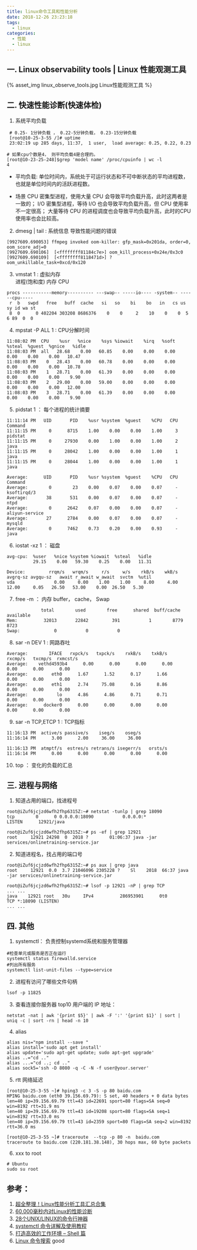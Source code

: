 ```yaml
---
title: linux命令工具和性能分析
date: 2018-12-26 23:23:18
tags:
  - linux
categories:
  - 性能
  - linux    
---
```


## 一. Linux observability tools | Linux 性能观测工具
{% asset_img   linux_observe_tools.jpg  Linux性能观测工具  %}

<!-- more -->

## 二. 快速性能诊断(快速体检)

1. 系统平均负载
```
 # 0.25- 1分钟负载 ， 0.22-5分钟负载， 0.23-15分钟负载
 [root@10-25-3-55 /]# uptime
 23:02:19 up 285 days, 11:37,  1 user,  load average: 0.25, 0.22, 0.23

# 如果cpu个数是4， 则平均负载4是合理的。
[root@10-23-25-248]$grep 'model name' /proc/cpuinfo | wc -l
4
```

+ 平均负载: 
  单位时间内，系统处于可运行状态和不可中断状态的平均进程数，也就是单位时间内的活跃进程数。


+ 场景
  CPU 密集型进程，使用大量 CPU 会导致平均负载升高，此时这两者是一致的；
  I/O 密集型进程，等待 I/O 也会导致平均负载升高，但 CPU 使用率不一定很高；
  大量等待 CPU 的进程调度也会导致平均负载升高，此时的CPU使用率也会比较高。

2. dmesg | tail : 系统信息  导致性能问题的错误
```
[9927609.690053] ffmpeg invoked oom-killer: gfp_mask=0x201da, order=0, oom_score_adj=0
[9927609.690106]  [<ffffffff81184c7e>] oom_kill_process+0x24e/0x3c0
[9927609.690109]  [<ffffffff8118471d>] ? oom_unkillable_task+0xcd/0x120
```
3. vmstat 1  : 虚拟内存  
   进程(饱和度)   内存    CPU  
```
procs -----------memory---------- ---swap-- -----io---- -system-- ------cpu-----
 r  b   swpd   free   buff  cache   si   so    bi    bo   in   cs us sy id wa st
 8  0      0 402204 303208 8686376    0    0     2    10    0    0  5  6 89  0  0
```
4. mpstat -P ALL 1 :  CPU分解时间  
```
11:08:02 PM  CPU    %usr   %nice    %sys %iowait    %irq   %soft  %steal  %guest  %gnice   %idle
11:08:03 PM  all   28.68    0.00   60.85    0.00    0.00    0.00    0.00    0.00    0.00   10.47
11:08:03 PM    0   28.43    0.00   60.78    0.00    0.00    0.00    0.00    0.00    0.00   10.78
11:08:03 PM    1   28.71    0.00   61.39    0.00    0.00    0.00    0.00    0.00    0.00    9.90
11:08:03 PM    2   29.00    0.00   59.00    0.00    0.00    0.00    0.00    0.00    0.00   12.00
11:08:03 PM    3   28.71    0.00   61.39    0.00    0.00    0.00    0.00    0.00    0.00    9.90
```
5. pidstat 1 ： 每个进程的统计摘要
```
11:11:14 PM   UID       PID    %usr %system  %guest    %CPU   CPU  Command
11:11:15 PM     0      8715    1.00    0.00    0.00    1.00     3  pidstat
11:11:15 PM     0     27930    0.00    1.00    0.00    1.00     2  java
11:11:15 PM     0     28042    1.00    0.00    0.00    1.00     1  java
11:11:15 PM     0     28044    1.00    0.00    0.00    1.00     1  java

Average:      UID       PID    %usr %system  %guest    %CPU   CPU  Command
Average:        0        23    0.00    0.07    0.00    0.07     -  ksoftirqd/3
Average:       38       531    0.00    0.07    0.00    0.07     -  ntpd
Average:        0      2642    0.07    0.00    0.00    0.07     -  aliyun-service
Average:       27      2784    0.00    0.07    0.00    0.07     -  mysqld
Average:        0      7462    0.73    0.20    0.00    0.93     -  java
```
6. iostat -xz 1 ： 磁盘
```
avg-cpu:  %user   %nice %system %iowait  %steal   %idle
          29.15    0.00   59.30    0.25    0.00   11.31

Device:         rrqm/s   wrqm/s     r/s     w/s    rkB/s    wkB/s avgrq-sz avgqu-sz   await r_await w_await  svctm  %util
vda               0.00     0.00    1.00    1.00     8.00     4.00    12.00     0.05   26.50   53.00    0.00  26.50   5.30
```
7. free -m ： 内存 
    buffer， cache， Swap
```
             total        used        free      shared  buff/cache   available
Mem:          32013       22842         391           1        8779        8723
Swap:             0           0           0
```
8. sar -n DEV 1 : 网路吞吐
```
Average:        IFACE   rxpck/s   txpck/s    rxkB/s    txkB/s   rxcmp/s   txcmp/s  rxmcst/s
Average:    vethd4593b4      0.00      0.00      0.00      0.00      0.00      0.00      0.00
Average:         eth0      1.67      1.52      0.17      1.66      0.00      0.00      0.00
Average:         eth1      2.74     75.08      0.16      8.86      0.00      0.00      0.00
Average:           lo      4.86      4.86      0.71      0.71      0.00      0.00      0.00
Average:      docker0      0.00      0.00      0.00      0.00      0.00      0.00      0.00
```
9. sar -n TCP,ETCP 1 :  TCP指标 
```
11:16:13 PM  active/s passive/s    iseg/s    oseg/s
11:16:14 PM      3.00      2.00     36.00     36.00

11:16:13 PM  atmptf/s  estres/s retrans/s isegerr/s   orsts/s
11:16:14 PM      0.00      0.00      0.00      0.00      0.00
```
10. top ： 变化的负载的汇总

## 三. 进程与网络
1. 知道占用的端口，找进程号

```
root@iZuf6jcjzd6wfh2fhp6315Z:~# netstat -tunlp | grep 18090
tcp        0      0 0.0.0.0:18090           0.0.0.0:*               LISTEN      12921/java

root@iZuf6jcjzd6wfh2fhp6315Z:~# ps -ef | grep 12921
root     12921 24298  0  2018 ?        01:06:37 java -jar services/onlinetraining-service.jar
```

2. 知道进程名，找占用的端口号 
``` 
root@iZuf6jcjzd6wfh2fhp6315Z:~# ps aux | grep java
root     12921  0.0  3.7 21046096 2305228 ?    Sl    2018  66:37 java -jar services/onlinetraining-service.jar

root@iZuf6jcjzd6wfh2fhp6315Z:~# lsof -p 12921 -nP | grep TCP
... ...
java    12921 root   30u     IPv4          286953901      0t0       TCP *:18090 (LISTEN)
... ...
```

## 四. 其他
1. systemctl： 负责控制systemd系统和服务管理器 
```
#检查单元或服务是否正在运行
systemctl status firewalld.service
#列出所有服务
systemctl list-unit-files --type=service
```

2. 进程有访问了哪些文件句柄
```
lsof -p 11825
```

3. 查看连接你服务器 top10 用户端的 IP 地址：
```
netstat -nat | awk '{print $5}' | awk -F ':' '{print $1}' | sort | uniq -c | sort -rn | head -n 10
```

4.  alias
```
alias nis="npm install --save "
alias install='sudo apt get install'
alias update='sudo apt-get update; sudo apt-get upgrade'
alias ..="cd .."
alias ...="cd ..; cd .."
alias sock5='ssh -D 8080 -q -C -N -f user@your.server'
```

5.  rtt  网络延迟
```
[root@10-25-3-55 ~]# hping3 -c 3 -S -p 80 baidu.com
HPING baidu.com (eth0 39.156.69.79): S set, 40 headers + 0 data bytes
len=40 ip=39.156.69.79 ttl=43 id=22691 sport=80 flags=SA seq=0 win=8192 rtt=31.9 ms
len=40 ip=39.156.69.79 ttl=43 id=19208 sport=80 flags=SA seq=1 win=8192 rtt=33.0 ms
len=40 ip=39.156.69.79 ttl=43 id=2359 sport=80 flags=SA seq=2 win=8192 rtt=36.0 ms

[root@10-25-3-55 ~]# traceroute  --tcp -p 80 -n  baidu.com
traceroute to baidu.com (220.181.38.148), 30 hops max, 60 byte packets
```

6. xxx to root
```
# Ubuntu
sudo su root
```

## 参考：

1. [超全整理！Linux性能分析工具汇总合集](https://mp.weixin.qq.com/s/yhSJF6Il6iJamYCosVgXYQ)
2. [60,000毫秒内对Linux的性能诊断](https://www.oschina.net/translate/linux-performance-analysis-in-60s?print)
3. [28个UNIX/LINUX的命令行神器](https://coolshell.cn/articles/7829.html)
4. [systemctl 命令详解及使用教程](https://linux265.com/news/3385.html)
5. [打造高效的工作环境 – Shell 篇](https://coolshell.cn/articles/19219.html)
6. [Linux 命令搜索](https://wangchujiang.com/linux-command/)  good




